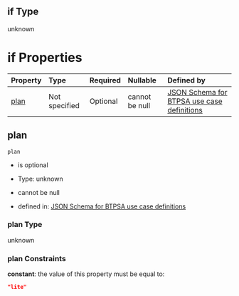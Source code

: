 ## if Type

unknown

# if Properties

| Property      | Type          | Required | Nullable       | Defined by                                                                                                                                                                                                                                    |
| :------------ | :------------ | :------- | :------------- | :-------------------------------------------------------------------------------------------------------------------------------------------------------------------------------------------------------------------------------------------- |
| [plan](#plan) | Not specified | Optional | cannot be null | [JSON Schema for BTPSA use case definitions](btpsa-usecase-properties-services-items-allof-1-then-allof-111-then-allof-0-if-properties-plan.md "undefined#/properties/services/items/allOf/1/then/allOf/111/then/allOf/0/if/properties/plan") |

## plan



`plan`

*   is optional

*   Type: unknown

*   cannot be null

*   defined in: [JSON Schema for BTPSA use case definitions](btpsa-usecase-properties-services-items-allof-1-then-allof-111-then-allof-0-if-properties-plan.md "undefined#/properties/services/items/allOf/1/then/allOf/111/then/allOf/0/if/properties/plan")

### plan Type

unknown

### plan Constraints

**constant**: the value of this property must be equal to:

```json
"lite"
```
